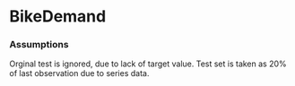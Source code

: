 # BikeDemand

### Assumptions

Orginal test is ignored, due to lack of target value.
Test set is taken as 20% of last observation due to series data.
